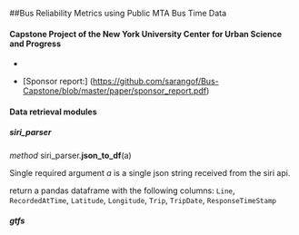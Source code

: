 ##Bus Reliability Metrics using Public MTA Bus Time Data
#### Capstone Project of the New York University Center for Urban Science and Progress

* [Technical report]: (https://github.com/sarangof/Bus-Capstone/blob/master/paper/technical_report.pdf)

* [Sponsor report:] (https://github.com/sarangof/Bus-Capstone/blob/master/paper/sponsor_report.pdf)

#### Data retrieval modules
##### siri_parser
*method* siri_parser.**json_to_df**(a)

Single required argument *a* is a single json string received from the siri api.
    
return a pandas dataframe with the following columns: `Line`, `RecordedAtTime`, `Latitude`, `Longitude`, `Trip`, `TripDate`, `ResponseTimeStamp`

##### gtfs

